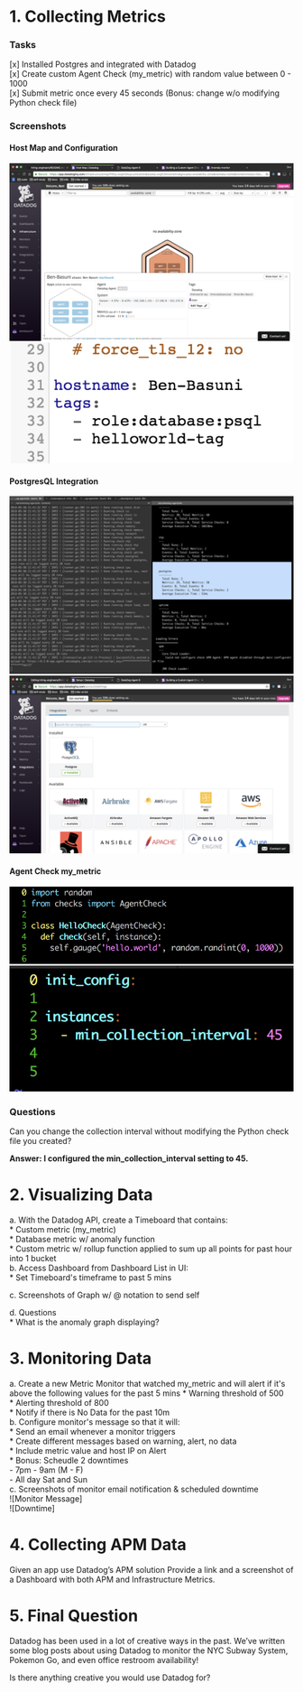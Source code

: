 # 1. Collecting Metrics
  ### Tasks
  [x] Installed Postgres and integrated with Datadog    
  [x] Create custom Agent Check (my_metric) with random value between 0 - 1000    
  [x] Submit metric once every 45 seconds (Bonus: change w/o modifying Python check file)    

  ### Screenshots
  
  #### Host Map and Configuration
  ![Host Map](screenshots/1-hostmap.png)  
  ![Host Map 2](screenshots/1-config.png)

  #### PostgresQL Integration
  ![pSQL Integration](screenshots/1-install-db.png)
  ![pSQL Integration 2](screenshots/1-postgres-integration.png)
  
  #### Agent Check my_metric
  ![my_metric](screenshots/1-agentcheck-py.png)
  ![yaml](screenshots/1-agentcheck-yaml.png)

  ### Questions   
   Can you change the collection interval without modifying the Python check file you created?
   
   **Answer: I configured the min_collection_interval setting to 45.**
  

# 2. Visualizing Data
  a. With the Datadog API, create a Timeboard that contains:  
      * Custom metric (my_metric)   
      * Database metric w/ anomaly function   
      * Custom metric w/ rollup function applied to sum up all points for past hour into 1 bucket   
  b. Access Dashboard from Dashboard List in UI:  
      * Set Timeboard's timeframe to past 5 mins  

  c. Screenshots of Graph w/ @ notation to send self  

  d. Questions  
      * What is the anomaly graph displaying?  

# 3. Monitoring Data
  a. Create a new Metric Monitor that watched my_metric and will alert if it's above the following values for the past 5 mins 
      * Warning threshold of 500  
      * Alerting threshold of 800  
      * Notify if there is No Data for the past 10m  
  b. Configure monitor's message so that it will:   
      * Send an email whenever a monitor triggers  
      * Create different messages based on warning, alert, no data  
      * Include metric value and host IP on Alert  
      * Bonus: Scheudle 2 downtimes   
          - 7pm - 9am (M - F)   
          - All day Sat and Sun  
  c. Screenshots of monitor email notification & scheduled downtime  
    ![Monitor Message]  
    ![Downtime]  


# 4. Collecting APM Data   
Given an app use Datadog’s APM solution
Provide a link and a screenshot of a Dashboard with both APM and Infrastructure Metrics.



# 5. Final Question
Datadog has been used in a lot of creative ways in the past. We’ve written some blog posts about using Datadog to monitor the NYC Subway System, Pokemon Go, and even office restroom availability!

Is there anything creative you would use Datadog for?
